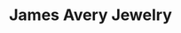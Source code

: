 ---
title: "James Avery Jewelry"
url: /san-antonio/james-avery-jewelry-north-loop-1604-east/
shop: Schmuck
---
